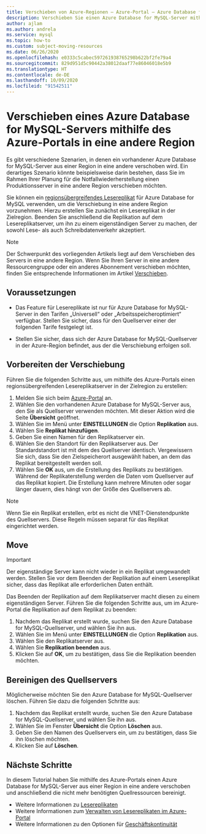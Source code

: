 ```yaml
---
title: Verschieben von Azure-Regionen – Azure-Portal – Azure Database for MySQL
description: Verschieben Sie einen Azure Database for MySQL-Server mithilfe eines Lesereplikats und des Azure-Portals aus einer Azure-Region in eine andere.
author: ajlam
ms.author: andrela
ms.service: mysql
ms.topic: how-to
ms.custom: subject-moving-resources
ms.date: 06/26/2020
ms.openlocfilehash: e0333c5cabec597261938765298b622bf2fe79a4
ms.sourcegitcommit: 829d951d5c90442a38012daaf77e86046018e5b9
ms.translationtype: HT
ms.contentlocale: de-DE
ms.lasthandoff: 10/09/2020
ms.locfileid: "91542511"
---
```

# <a name="move-an-azure-database-for-mysql-server-to-another-region-by-using-the-azure-portal"></a>Verschieben eines Azure Database for MySQL-Servers mithilfe des Azure-Portals in eine andere Region

Es gibt verschiedene Szenarien, in denen ein vorhandener Azure Database for MySQL-Server aus einer Region in eine andere verschoben wird. Ein derartiges Szenario könnte beispielsweise darin bestehen, dass Sie im Rahmen Ihrer Planung für die Notfallwiederherstellung einen Produktionsserver in eine andere Region verschieben möchten.

Sie können ein [regionsübergreifendes Lesereplikat](concepts-read-replicas.md#cross-region-replication) für Azure Database for MySQL verwenden, um die Verschiebung in eine andere Region vorzunehmen. Hierzu erstellen Sie zunächst ein Lesereplikat in der Zielregion. Beenden Sie anschließend die Replikation auf dem Lesereplikatserver, um ihn zu einem eigenständigen Server zu machen, der sowohl Lese- als auch Schreibdatenverkehr akzeptiert. 

> [!NOTE]
> Der Schwerpunkt des vorliegenden Artikels liegt auf dem Verschieben des Servers in eine andere Region. Wenn Sie Ihren Server in eine andere Ressourcengruppe oder ein anderes Abonnement verschieben möchten, finden Sie entsprechende Informationen im Artikel [Verschieben](https://docs.microsoft.com/azure/azure-resource-manager/management/move-resource-group-and-subscription). 

## <a name="prerequisites"></a>Voraussetzungen

- Das Feature für Lesereplikate ist nur für Azure Database for MySQL-Server in den Tarifen „Universell“ oder „Arbeitsspeicheroptimiert“ verfügbar. Stellen Sie sicher, dass für den Quellserver einer der folgenden Tarife festgelegt ist.

- Stellen Sie sicher, dass sich der Azure Database for MySQL-Quellserver in der Azure-Region befindet, aus der die Verschiebung erfolgen soll.

## <a name="prepare-to-move"></a>Vorbereiten der Verschiebung

Führen Sie die folgenden Schritte aus, um mithilfe des Azure-Portals einen regionsübergreifenden Lesereplikatserver in der Zielregion zu erstellen:

1. Melden Sie sich beim [Azure-Portal](https://portal.azure.com/) an.
1. Wählen Sie den vorhandenen Azure Database for MySQL-Server aus, den Sie als Quellserver verwenden möchten. Mit dieser Aktion wird die Seite **Übersicht** geöffnet.
1. Wählen Sie im Menü unter **EINSTELLUNGEN** die Option **Replikation** aus.
1. Wählen Sie **Replikat hinzufügen**.
1. Geben Sie einen Namen für den Replikatserver ein.
1. Wählen Sie den Standort für den Replikatserver aus. Der Standardstandort ist mit dem des Quellserver identisch. Vergewissern Sie sich, dass Sie den Zielspeicherort ausgewählt haben, an dem das Replikat bereitgestellt werden soll.
1. Wählen Sie **OK** aus, um die Erstellung des Replikats zu bestätigen. Während der Replikaterstellung werden die Daten vom Quellserver auf das Replikat kopiert. Die Erstellung kann mehrere Minuten oder sogar länger dauern, dies hängt von der Größe des Quellservers ab.

>[!NOTE]
> Wenn Sie ein Replikat erstellen, erbt es nicht die VNET-Dienstendpunkte des Quellservers. Diese Regeln müssen separat für das Replikat eingerichtet werden.

## <a name="move"></a>Move

> [!IMPORTANT]
> Der eigenständige Server kann nicht wieder in ein Replikat umgewandelt werden.
> Stellen Sie vor dem Beenden der Replikation auf einem Lesereplikat sicher, dass das Replikat alle erforderlichen Daten enthält.

Das Beenden der Replikation auf dem Replikatserver macht diesen zu einem eigenständigen Server. Führen Sie die folgenden Schritte aus, um im Azure-Portal die Replikation auf dem Replikat zu beenden:

1. Nachdem das Replikat erstellt wurde, suchen Sie den Azure Database for MySQL-Quellserver, und wählen Sie ihn aus. 
1. Wählen Sie im Menü unter **EINSTELLUNGEN** die Option **Replikation** aus.
1. Wählen Sie den Replikatserver aus.
1. Wählen Sie **Replikation beenden** aus.
1. Klicken Sie auf **OK**, um zu bestätigen, dass Sie die Replikation beenden möchten.

## <a name="clean-up-source-server"></a>Bereinigen des Quellservers

Möglicherweise möchten Sie den Azure Database for MySQL-Quellserver löschen. Führen Sie dazu die folgenden Schritte aus:

1. Nachdem das Replikat erstellt wurde, suchen Sie den Azure Database for MySQL-Quellserver, und wählen Sie ihn aus.
1. Wählen Sie im Fenster **Übersicht** die Option **Löschen** aus.
1. Geben Sie den Namen des Quellservers ein, um zu bestätigen, dass Sie ihn löschen möchten.
1. Klicken Sie auf **Löschen**.

## <a name="next-steps"></a>Nächste Schritte

In diesem Tutorial haben Sie mithilfe des Azure-Portals einen Azure Database for MySQL-Server aus einer Region in eine andere verschoben und anschließend die nicht mehr benötigten Quellressourcen bereinigt. 

- Weitere Informationen zu [Lesereplikaten](concepts-read-replicas.md)
- Weitere Informationen zum [Verwalten von Lesereplikaten im Azure-Portal](howto-read-replicas-portal.md)
- Weitere Informationen zu den Optionen für [Geschäftskontinuität](concepts-business-continuity.md)
